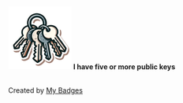 <img src="https://github.com/my-badges/my-badges/blob/master/badges/public-keys/public-keys-5.png?raw=true" alt="I have five or more public keys" title="I have five or more public keys" width="128">
<strong>I have five or more public keys</strong>
<br><br>




Created by <a href="https://github.com/my-badges/my-badges">My Badges</a>